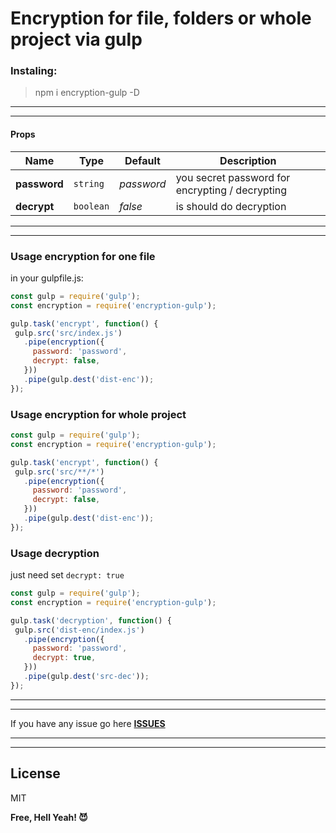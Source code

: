 # Encryption for file, folders or whole project via gulp

### Instaling:
> npm i encryption-gulp -D
 ________________________________________________________
 ________________________________________________________

#### Props

| Name | Type | Default | Description |
| --- | --- | --- | --- |
| **password** | `string` | *password* | you secret password for encrypting / decrypting  |
| **decrypt** | `boolean` | *false* | is should do decryption |

 ________________________________________________________
 ________________________________________________________

### Usage encryption for one file

 in your gulpfile.js:
 ```javascript
const gulp = require('gulp');
const encryption = require('encryption-gulp');

gulp.task('encrypt', function() {
  gulp.src('src/index.js')
    .pipe(encryption({
      password: 'password',
      decrypt: false,
    }))
    .pipe(gulp.dest('dist-enc'));
});

 ```

### Usage encryption for whole project

 ```javascript
const gulp = require('gulp');
const encryption = require('encryption-gulp');

gulp.task('encrypt', function() {
  gulp.src('src/**/*')
    .pipe(encryption({
      password: 'password',
      decrypt: false,
    }))
    .pipe(gulp.dest('dist-enc'));
});
 ```

### Usage decryption

 just need set `decrypt: true`
 ```javascript
const gulp = require('gulp');
const encryption = require('encryption-gulp');

gulp.task('decryption', function() {
  gulp.src('dist-enc/index.js')
    .pipe(encryption({
      password: 'password',
      decrypt: true,
    }))
    .pipe(gulp.dest('src-dec'));
});
 ```
________________________________________________________
________________________________________________________
If you have any issue go here
**[ISSUES](https://github.com/sakalx/encrypt/issues)**
 ________________________________________________________
 ________________________________________________________
License
----

MIT

**Free, Hell Yeah! 😈**